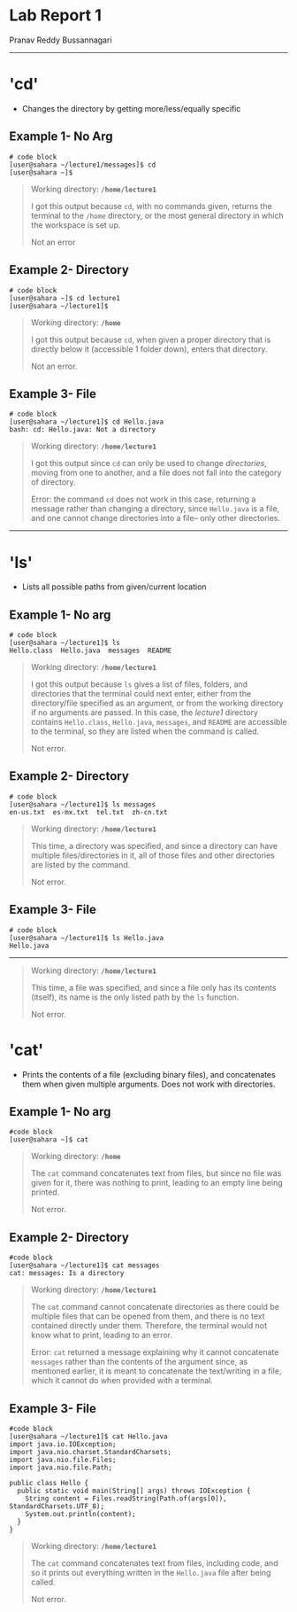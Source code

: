 # **Lab Report 1**

Pranav Reddy Bussannagari
***

# 'cd'

* Changes the directory by getting more/less/equally specific

## Example 1- No Arg

```
# code block
[user@sahara ~/lecture1/messages]$ cd
[user@sahara ~]$ 
```
> Working directory: **`/home/lecture1`**
> 
> I got this output because `cd`, with no commands given, returns the terminal to the `/home` directory, or the most general directory in which the workspace is set up.
> 
> Not an error


## Example 2- Directory

```
# code block
[user@sahara ~]$ cd lecture1
[user@sahara ~/lecture1]$ 
```
> Working directory: **`/home`**
> 
> I got this output because `cd`, when given a proper directory that is directly below it (accessible 1 folder down), enters that directory.
> 
> Not an error.


## Example 3- File

```
# code block
[user@sahara ~/lecture1]$ cd Hello.java
bash: cd: Hello.java: Not a directory
```
> Working directory: **`/home/lecture1`**
> 
> I got this output since `cd` can only be used to change *directories*, moving from one to another, and a file does not fall into the category of directory.
> 
> Error: the command `cd` does not work in this case, returning a message rather than changing a directory, since `Hello.java` is a file, and one cannot change directories into a file– only other directories.

***


# 'ls'

* Lists all possible paths from given/current location

## Example 1- No arg

```
# code block
[user@sahara ~/lecture1]$ ls
Hello.class  Hello.java  messages  README
```
> Working directory: **`/home/lecture1`**
>
> I got this output because `ls` gives a list of files, folders, and directories that the terminal could next enter, either from the directory/file specified as an argument, or from the working directory if no arguments are passed. In this case, the *lecture1* directory contains `Hello.class`,  `Hello.java`,  `messages`,  and `README` are accessible to the terminal, so they are listed when the command is called.
>
> Not error.


## Example 2- Directory

```
# code block
[user@sahara ~/lecture1]$ ls messages
en-us.txt  es-mx.txt  tel.txt  zh-cn.txt
```
> Working directory: **`/home/lecture1`**
>
> This time, a directory was specified, and since a directory can have multiple files/directories in it, all of those files and other directories are listed by the command.
>
> Not error.


## Example 3- File

```
# code block
[user@sahara ~/lecture1]$ ls Hello.java 
Hello.java
```

***
> Working directory: **`/home/lecture1`**
>
> This time, a file was specified, and since a file only has its contents (itself), its name is the only listed path by the `ls` function.
>
> Not error.


# 'cat'

* Prints the contents of a file (excluding binary files), and concatenates them when given multiple arguments. Does not work with directories.

## Example 1- No arg

```
#code block
[user@sahara ~]$ cat 

```
> Working directory: **`/home`**
>
> The `cat` command concatenates text from files, but since no file was given for it, there was nothing to print, leading to an empty line being printed.
>
> Not error.


## Example 2- Directory

```
#code block
[user@sahara ~/lecture1]$ cat messages
cat: messages: Is a directory
```
> Working directory: **`/home/lecture1`**
>
> The `cat` command cannot concatenate directories as there could be multiple files that can be opened from them, and there is no text contained directly under them. Therefore, the terminal would not know what to print, leading to an error.
>
> Error: `cat` returned a message explaining why it cannot concatenate `messages` rather than the contents of the argument since, as mentioned earlier, it is meant to concatenate the text/writing in a file, which it cannot do when provided with a terminal.


## Example 3- File

```
#code block
[user@sahara ~/lecture1]$ cat Hello.java
import java.io.IOException;
import java.nio.charset.StandardCharsets;
import java.nio.file.Files;
import java.nio.file.Path;

public class Hello {
  public static void main(String[] args) throws IOException {
    String content = Files.readString(Path.of(args[0]), StandardCharsets.UTF_8);    
    System.out.println(content);
  }
}
```
> Working directory: **`/home/lecture1`**
>
> The `cat` command concatenates text from files, including code, and so it prints out everything written in the `Hello.java` file after being called.
>
> Not error.
